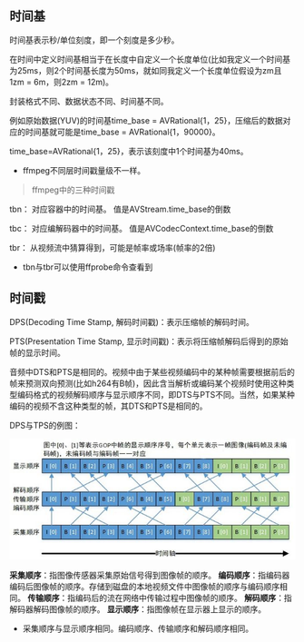 ## 时间基

时间基表示秒/单位刻度，即一个刻度是多少秒。

在时间中定义时间基相当于在长度中自定义一个长度单位(比如我定义一个时间基为25ms，则2个时间基长度为50ms，就如同我定义一个长度单位假设为zm且1zm = 6m，则2zm = 12m)。

封装格式不同、数据状态不同、时间基不同。

例如原始数据(YUV)的时间基time_base = AVRational{1，25}，压缩后的数据对应的时间基就可能是time_base = AVRational{1，90000}。

time_base=AVRational{1，25}，表示该刻度中1个时间基为40ms。

* ffmpeg不同层时间戳量级不一样。



> ffmpeg中的三种时间戳

tbn： 对应容器中的时间基。 值是AVStream.time_base的倒数

tbc： 对应编解码器中的时间基。 值是AVCodecContext.time_base的倒数

tbr： 从视频流中猜算得到，可能是帧率或场率(帧率的2倍)

* tbn与tbr可以使用ffprobe命令查看到

## 时间戳

DPS(Decoding Time Stamp, 解码时间戳)：表示压缩帧的解码时间。

PTS(Presentation Time Stamp, 显示时间戳)：表示将压缩帧解码后得到的原始帧的显示时间。



音频中DTS和PTS是相同的。视频中由于某些视频编码中的某种帧需要根据前后的帧来预测双向预测(比如h264有B帧)，因此含当解析或编码某个视频时使用这种类型编码格式的视频解码顺序与显示顺序不同，即DTS与PTS不同。当然，如果某种编码的视频不含这种类型的帧，其DTS和PTS是相同的。

DPS与TPS的例图：

![](./图片/DPS和PTS时间戳.png)

**采集顺序**：指图像传感器采集原始信号得到图像帧的顺序。
**编码顺序**：指编码器编码后图像帧的顺序。存储到磁盘的本地视频文件中图像帧的顺序与编码顺序相同。
**传输顺序**：指编码后的流在网络中传输过程中图像帧的顺序。
**解码顺序**：指解码器解码图像帧的顺序。
**显示顺序**：指图像帧在显示器上显示的顺序。

* 采集顺序与显示顺序相同。编码顺序、传输顺序和解码顺序相同。